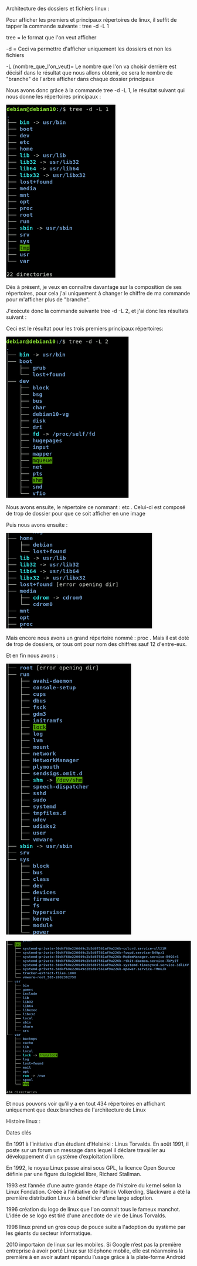 Architecture des dossiers et fichiers linux :

Pour afficher les premiers et principaux répertoires de linux, il suffit de tapper la commande suivante : tree -d -L 1

tree = le format que l'on veut afficher 

-d = Ceci va permettre d'afficher uniquement les dossiers et non les fichiers

-L (nombre_que_l'on_veut)= Le nombre que l'on va choisir derrière est décisif dans le résultat que nous allons obtenir, ce sera le nombre de "branche" de l'arbre afficher dans chaque dossier principaux

Nous avons donc grâce à la commande tree -d -L 1, le résultat suivant qui nous donne les répertoires principaux :

![alt text](https://github.com/kevinguyodo/linux/blob/main/Cours%20linux%201.PNG?raw=true)

Dès à présent, je veux en connaître davantage sur la composition de ses répertoires, pour cela j'ai uniquement à changer le chiffre de ma commande pour m'afficher plus de "branche".

J'exécute donc la commande suivante tree -d -L 2, et j'ai donc les résultats suivant :

Ceci est le résultat pour les trois premiers principaux répertoires: 

![alt text](https://github.com/kevinguyodo/linux/blob/main/bin%20boot%20dev.PNG?raw=true)

Nous avons ensuite, le répertoire ce nommant : etc .
Celui-ci est composé de trop de dossier pour que ce soit afficher en une image

Puis nous avons ensuite : 

![alt text](https://github.com/kevinguyodo/linux/blob/main/Cours%20linux%202.PNG?raw=true)

Mais encore nous avons un grand répertoire nommé : proc .
Mais il est doté de trop de dossiers, or tous ont pour nom des chiffres sauf 12 d'entre-eux.

Et en fin nous avons : 

![alt text](https://github.com/kevinguyodo/linux/blob/main/Cours%20linux%203.PNG?raw=true)

![alt text](https://github.com/kevinguyodo/linux/blob/main/Cours%20linux%204.PNG?raw=true)

Et nous pouvons voir qu'il y a en tout 434 répertoires en affichant uniquement que deux branches de l'architecture de Linux



Histoire linux :

Dates clés

En 1991 à l’initiative d’un étudiant d’Helsinki : Linus Torvalds. En août 1991, il poste sur un forum un message dans lequel il déclare travailler au développement d’un système d’exploitation libre.

En 1992, le noyau Linux passe ainsi sous GPL, la licence Open Source définie par une figure du logiciel libre, Richard Stallman.

1993 est l’année d’une autre grande étape de l’histoire du kernel selon la Linux Fondation. Créée à l’initiative de Patrick Volkerding, Slackware a été la première distribution Linux à bénéficier d’une large adoption.

1996 création du logo de linux que l'on connait tous le fameux manchot. L'idée de se logo est tiré d'une anecdote de vie de Linus Torvalds.

1998 linux prend un gros coup de pouce suite a l'adoption du système par les géants du secteur informatique.

2010 importaion de linux sur les mobiles. Si Google n’est pas la première entreprise à avoir porté Linux sur téléphone mobile, elle est néanmoins la première à en avoir autant répandu l’usage grâce à la plate-forme Android
